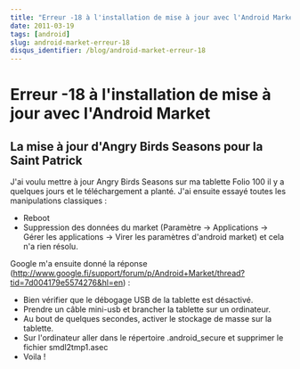 ```yaml
---
title: "Erreur -18 à l'installation de mise à jour avec l'Android Market"
date: 2011-03-19
tags: [android]
slug: android-market-erreur-18
disqus_identifier: /blog/android-market-erreur-18
---
```

# Erreur -18 à l'installation de mise à jour avec l'Android Market

## La mise à jour d'Angry Birds Seasons pour la Saint Patrick
J'ai voulu mettre à jour Angry Birds Seasons sur ma tablette Folio 100 il y a quelques jours et le téléchargement a planté. J'ai ensuite essayé toutes les manipulations classiques :

* Reboot
* Suppression des données du market (Paramètre -> Applications -> Gérer les applications -> Virer les paramètres d'android market)
et cela n'a rien résolu.

Google m'a ensuite donné la réponse (http://www.google.fi/support/forum/p/Android+Market/thread?tid=7d004179e5574276&hl=en) :

* Bien vérifier que le débogage USB de la tablette  est désactivé.
* Prendre un câble mini-usb et brancher la tablette sur un ordinateur.
* Au bout de quelques secondes, activer le stockage de masse sur la tablette.
* Sur l'ordinateur aller dans le répertoire .android_secure et supprimer le fichier smdl2tmp1.asec
* Voila !







